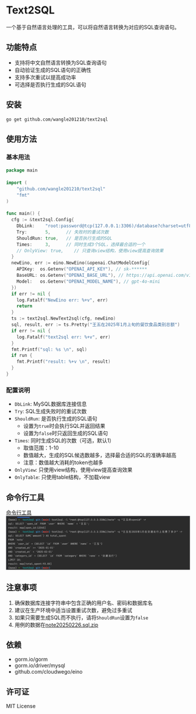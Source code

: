 # Text2SQL

一个基于自然语言处理的工具，可以将自然语言转换为对应的SQL查询语句。

## 功能特点

- 支持将中文自然语言转换为SQL查询语句
- 自动验证生成的SQL语句的正确性
- 支持多次重试以提高成功率
- 可选择是否执行生成的SQL语句

## 安装

```bash
go get github.com/wangle201210/text2sql
```

## 使用方法

### 基本用法

```go
package main

import (
    "github.com/wangle201210/text2sql"
    "fmt"
)

func main() {
  cfg := &text2sql.Config{
    DbLink:    "root:password@tcp(127.0.0.1:3306)/database?charset=utf8mb4&parseTime=True&loc=Local",
    Try:       5,      // 失败时的重试次数
    ShouldRun: true,   // 是否执行生成的SQL
    Times:     3,      // 同时生成3个SQL，选择最合适的一个
    // OnlyView: true,    // 只查询view结构，使用view提高查询效果
  }
  newEino, err := eino.NewEino(&openai.ChatModelConfig{
    APIKey:  os.Getenv("OPENAI_API_KEY"), // sk-******
    BaseURL: os.Getenv("OPENAI_BASE_URL"), // https://api.openai.com/v1
    Model:   os.Getenv("OPENAI_MODEL_NAME"), // gpt-4o-mini
  })
  if err != nil {
    log.Fatalf("NewEino err: %+v", err)
    return
  }
  ts := text2sql.NewText2sql(cfg, newEino)
  sql, result, err := ts.Pretty("王五在2025年1月上旬的餐饮食品类别总额")
  if err != nil {
    log.Fatalf("text2sql err: %+v", err)
  }
  fmt.Printf("sql: %s \n", sql)
  if run {
    fmt.Printf("result: %+v \n", result)
  }
}
```

### 配置说明

- `DbLink`: MySQL数据库连接信息
- `Try`: SQL生成失败时的重试次数
- `ShouldRun`: 是否执行生成的SQL语句
    - 设置为`true`时会执行SQL并返回结果
    - 设置为`false`时只返回生成的SQL语句
- `Times`: 同时生成SQL的次数（可选，默认1）
    - 取值范围：1-10
    - 数值越大，生成的SQL候选数越多，选择最合适的SQL的准确率越高
    - 注意：数值越大消耗的token也越多
- `OnlyView`: 只使用view结构，使用view提高查询效果
- `OnlyTable`: 只使用table结构，不加载view


## 命令行工具
[命令行工具](./cmd/text2sql/README.md)
![效果图](./img.png)

## 注意事项

1. 确保数据库连接字符串中包含正确的用户名、密码和数据库名
2. 建议在生产环境中适当设置重试次数，避免过多重试
3. 如果只需要生成SQL而不执行，请将`ShouldRun`设置为`false`
4. 用例的数据在[note20250226.sql.zip](./note20250226.sql.zip)

## 依赖

- gorm.io/gorm
- gorm.io/driver/mysql
- github.com/cloudwego/eino

## 许可证

MIT License
